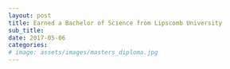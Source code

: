 ```yaml
---
layout: post
title: Earned a Bachelor of Science from Lipscomb University
sub_title: 
date: 2017-05-06
categories:
# image: assets/images/masters_diploma.jpg
---
```

